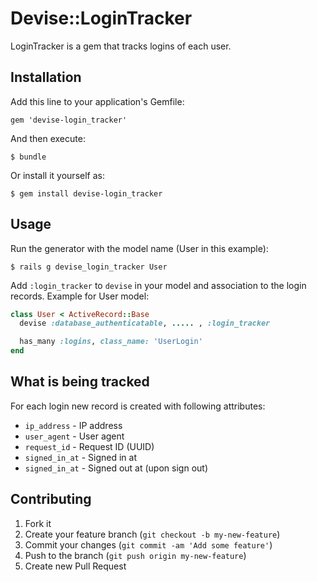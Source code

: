 # Devise::LoginTracker

LoginTracker is a gem that tracks logins of each user.

## Installation

Add this line to your application's Gemfile:

    gem 'devise-login_tracker'

And then execute:

    $ bundle

Or install it yourself as:

    $ gem install devise-login_tracker

## Usage

Run the generator with the model name (User in this example):

    $ rails g devise_login_tracker User

Add `:login_tracker` to `devise` in your model and association
to the login records. Example for User model:

```ruby
class User < ActiveRecord::Base
  devise :database_authenticatable, ..... , :login_tracker

  has_many :logins, class_name: 'UserLogin'
end
```

## What is being tracked

For each login new record is created with following attributes:

* `ip_address` - IP address
* `user_agent` - User agent
* `request_id` - Request ID (UUID)
* `signed_in_at` - Signed in at
* `signed_in_at` -  Signed out at (upon sign out)


## Contributing

1. Fork it
2. Create your feature branch (`git checkout -b my-new-feature`)
3. Commit your changes (`git commit -am 'Add some feature'`)
4. Push to the branch (`git push origin my-new-feature`)
5. Create new Pull Request
